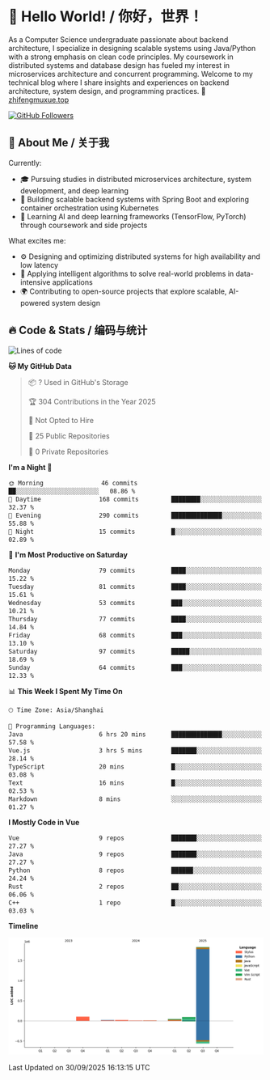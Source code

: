 # 👋 Hello World! / 你好，世界！

As a Computer Science undergraduate passionate about backend architecture, I specialize in designing scalable systems using Java/Python with a strong emphasis on clean code principles. My coursework in distributed systems and database design has fueled my interest in microservices architecture and concurrent programming. Welcome to my technical blog where I share insights and experiences on backend architecture, system design, and programming practices.
🔗 [zhifengmuxue.top](https://zhifengmuxue.top)

[![GitHub Followers](https://img.shields.io/github/followers/zhifengmuxue?logo=github&style=social)](https://github.com/zhifengmuxue)




## 🚀 About Me / 关于我
Currently:
- 🎓 Pursuing studies in distributed microservices architecture, system development, and deep learning
- 🔧 Building scalable backend systems with Spring Boot and exploring container orchestration using Kubernetes
- 🧠 Learning AI and deep learning frameworks (TensorFlow, PyTorch) through coursework and side projects

What excites me:
- ⚙️ Designing and optimizing distributed systems for high availability and low latency
- 🧩 Applying intelligent algorithms to solve real-world problems in data-intensive applications
- 🌍 Contributing to open-source projects that explore scalable, AI-powered system design



## 🔥 Code & Stats / 编码与统计

<!--START_SECTION:waka-->
![Lines of code](https://img.shields.io/badge/From%20Hello%20World%20I%27ve%20Written-2.1%20million%20lines%20of%20code-blue)

**🐱 My GitHub Data** 

> 📦 ? Used in GitHub's Storage 
 > 
> 🏆 304 Contributions in the Year 2025
 > 
> 🚫 Not Opted to Hire
 > 
> 📜 25 Public Repositories 
 > 
> 🔑 0 Private Repositories 
 > 
**I'm a Night 🦉** 

```text
🌞 Morning                46 commits          ██░░░░░░░░░░░░░░░░░░░░░░░   08.86 % 
🌆 Daytime                168 commits         ████████░░░░░░░░░░░░░░░░░   32.37 % 
🌃 Evening                290 commits         ██████████████░░░░░░░░░░░   55.88 % 
🌙 Night                  15 commits          █░░░░░░░░░░░░░░░░░░░░░░░░   02.89 % 
```
📅 **I'm Most Productive on Saturday** 

```text
Monday                   79 commits          ████░░░░░░░░░░░░░░░░░░░░░   15.22 % 
Tuesday                  81 commits          ████░░░░░░░░░░░░░░░░░░░░░   15.61 % 
Wednesday                53 commits          ███░░░░░░░░░░░░░░░░░░░░░░   10.21 % 
Thursday                 77 commits          ████░░░░░░░░░░░░░░░░░░░░░   14.84 % 
Friday                   68 commits          ███░░░░░░░░░░░░░░░░░░░░░░   13.10 % 
Saturday                 97 commits          █████░░░░░░░░░░░░░░░░░░░░   18.69 % 
Sunday                   64 commits          ███░░░░░░░░░░░░░░░░░░░░░░   12.33 % 
```


📊 **This Week I Spent My Time On** 

```text
🕑︎ Time Zone: Asia/Shanghai

💬 Programming Languages: 
Java                     6 hrs 20 mins       ██████████████░░░░░░░░░░░   57.58 % 
Vue.js                   3 hrs 5 mins        ███████░░░░░░░░░░░░░░░░░░   28.14 % 
TypeScript               20 mins             █░░░░░░░░░░░░░░░░░░░░░░░░   03.08 % 
Text                     16 mins             █░░░░░░░░░░░░░░░░░░░░░░░░   02.53 % 
Markdown                 8 mins              ░░░░░░░░░░░░░░░░░░░░░░░░░   01.27 % 
```

**I Mostly Code in Vue** 

```text
Vue                      9 repos             ███████░░░░░░░░░░░░░░░░░░   27.27 % 
Java                     9 repos             ███████░░░░░░░░░░░░░░░░░░   27.27 % 
Python                   8 repos             ██████░░░░░░░░░░░░░░░░░░░   24.24 % 
Rust                     2 repos             ██░░░░░░░░░░░░░░░░░░░░░░░   06.06 % 
C++                      1 repo              █░░░░░░░░░░░░░░░░░░░░░░░░   03.03 % 
```



**Timeline**

![Lines of Code chart](https://raw.githubusercontent.com/zhifengmuxue/zhifengmuxue/main/assets/bar_graph.png)


 Last Updated on 30/09/2025 16:13:15 UTC
<!--END_SECTION:waka-->



